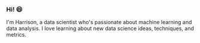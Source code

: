 ### Hi! 😄

I'm Harrison, a data scientist who's passionate about machine learning and data analysis. I love learning about new data science ideas, techniques, and metrics. 
